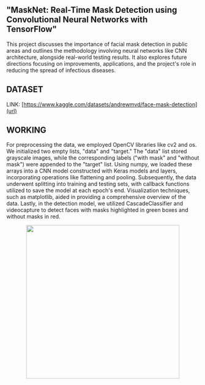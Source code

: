 
## "MaskNet: Real-Time Mask Detection using Convolutional Neural Networks with TensorFlow"
This project discusses the importance of facial mask detection in public areas and outlines the methodology involving neural networks like CNN architecture, alongside real-world testing results.
It also explores future directions focusing on improvements, applications, and the project's role in reducing the spread of infectious diseases.
## DATASET 
LINK: [https://www.kaggle.com/datasets/andrewmvd/face-mask-detection](url)
## WORKING
For preprocessing the data, we employed OpenCV libraries like cv2 and os.
We initialized two empty lists, "data" and "target." The "data" list stored grayscale images, while the corresponding labels ("with mask" and "without mask") were appended to the "target" list. 
Using numpy, we loaded these arrays into a CNN model constructed with Keras models and layers, incorporating operations like flattening and pooling. 
Subsequently, the data underwent splitting into training and testing sets, with callback functions utilized to save the model at each epoch's end.
Visualization techniques, such as matplotlib, aided in providing a comprehensive overview of the data. 
Lastly, in the detection model, we utilized CascadeClassifier and videocapture to detect faces with masks highlighted in green boxes and without masks in red.

<p align="center">
  <img src="[https://github.com/KiruthigaRavi/TNSDC-Generative-AI/assets/104771518/ec94ef7b-ab3b-42f0-aa38-e1b9d609c826]" width="400" ></img>
</p>

